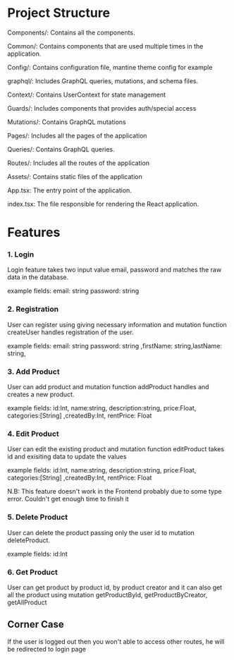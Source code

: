 # Project Structure
Components/: Contains all the components.

Common/: Contains components that are used multiple times in the application.

Config/: Contains configuration file, mantine theme config for example

graphql/: Includes GraphQL queries, mutations, and schema files.

Context/: Contains UserContext for state management

Guards/: Includes components that provides auth/special access

Mutations/: Contains GraphQL mutations

Pages/: Includes all the pages of the application

Queries/: Contains GraphQL queries.

Routes/: Includes all the routes of the application

Assets/: Contains static files of the application

App.tsx: The entry point of the application.

index.tsx: The file responsible for rendering the React application.

# Features
### 1. Login
Login feature takes two input value email, password and matches the raw data in the database.

example fields: email: string password: string

### 2. Registration
User can register using giving necessary information and mutation function createUser handles registration of the user.

example fields: email: string password: string ,firstName: string,lastName: string,

### 3. Add Product
User can add product and mutation function addProduct handles and creates a new product.

example fields: id:Int, name:string, description:string, price:Float, categories:[String] ,createdBy:Int, rentPrice: Float

### 4. Edit Product
User can edit the existing product and mutation function editProduct takes id and exisiting data to update the values

example fields: id:Int, name:string, description:string, price:Float, categories:[String] ,createdBy:Int, rentPrice: Float

N.B: This feature doesn't work in the Frontend probably due to some type error. Couldn't get enough time to finish it

### 5. Delete Product
User can delete the product passing only the user id to mutation deleteProduct.

example fields: id:Int

### 6. Get Product
User can get product by product id, by product creator and it can also get all the product using mutation getProductById, getProductByCreator, getAllProduct

## Corner Case

If the user is logged out then you won't able to access other routes, he will be redirected to login page


